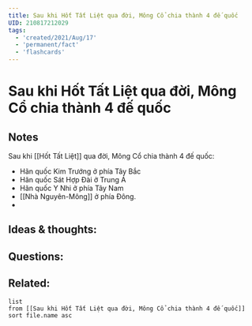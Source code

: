 ```yaml
---
title: Sau khi Hốt Tất Liệt qua đời, Mông Cổ chia thành 4 đế quốc
UID: 210817212029
tags:
  - 'created/2021/Aug/17'
  - 'permanent/fact'
  - 'flashcards'
---
```

# Sau khi Hốt Tất Liệt qua đời, Mông Cổ chia thành 4 đế quốc

## Notes
Sau khi [[Hốt Tất Liệt]] qua đời, Mông Cổ chia thành 4 đế quốc:
- Hãn quốc Kim Trướng ở phía Tây Bắc
- Hãn quốc Sát Hợp Đài ở Trung Á
- Hãn quốc Y Nhi ở phía Tây Nam
- [[Nhà Nguyên-Mông]] ở phía Đông.
- 

## Ideas & thoughts:


## Questions:


## Related:
```dataview
list
from [[Sau khi Hốt Tất Liệt qua đời, Mông Cổ chia thành 4 đế quốc]]
sort file.name asc
```

